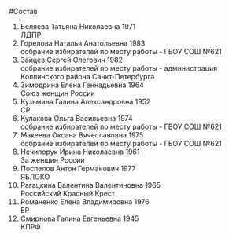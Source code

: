 #Состав
1. Беляева Татьяна Николаевна 1971   
    ЛДПР
2. Горелова Наталья Анатольевна 1983   
    собрание избирателей по месту работы - ГБОУ СОШ №621
3. Зайцев Сергей Олегович 1982   
    собрание избирателей по месту работы - администрация Колпинского района Санкт-Петербурга
4. Зимодрина Елена Геннадьевна 1964   
    Союз женщин России
5. Кузьмина Галина Александровна 1952   
    СР
6. Кулакова Ольга Васильевна 1974   
    собрание избирателей по месту работы - ГБОУ СОШ №621
7. Макеева Оксана Вячеславовна 1975   
    собрание избирателей по месту работы - ГБОУ СОШ №621
8. Нечипорук Ирина Николаевна 1961   
    За женщин России
9. Поспелов Антон Германович 1977   
    ЯБЛОКО
10. Рагацкина Валентина Валентиновна 1965   
    Российский Красный Крест
11. Романенко Елена Владимировна 1976   
    ЕР
12. Смирнова Галина Евгеньевна 1945   
    КПРФ
